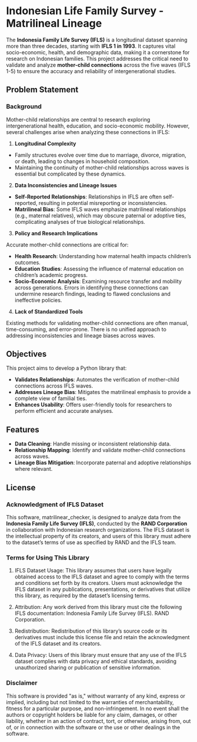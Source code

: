 # Indonesian Life Family Survey - Matrilineal Lineage

The **Indonesia Family Life Survey (IFLS)** is a longitudinal dataset spanning more than three decades, starting with **IFLS 1 in 1993**. It captures vital socio-economic, health, and demographic data, making it a cornerstone for research on Indonesian families. This project addresses the critical need to validate and analyze **mother-child connections** across the five waves (IFLS 1-5) to ensure the accuracy and reliability of intergenerational studies.

## Problem Statement
### Background
Mother-child relationships are central to research exploring intergenerational health, education, and socio-economic mobility. However, several challenges arise when analyzing these connections in IFLS:

1. **Longitudinal Complexity**

- Family structures evolve over time due to marriage, divorce, migration, or death, leading to changes in household composition.
- Maintaining the continuity of mother-child relationships across waves is essential but complicated by these dynamics.
2. **Data Inconsistencies and Lineage Issues**

- **Self-Reported Relationships**: Relationships in IFLS are often self-reported, resulting in potential misreporting or inconsistencies.
- **Matrilineal Bias**: Some IFLS waves emphasize matrilineal relationships (e.g., maternal relatives), which may obscure paternal or adoptive ties, complicating analyses of true biological relationships.
3. **Policy and Research Implications**

Accurate mother-child connections are critical for:
- **Health Research**: Understanding how maternal health impacts children’s outcomes.
- **Education Studies**: Assessing the influence of maternal education on children’s academic progress.
- **Socio-Economic Analysis**: Examining resource transfer and mobility across generations.
Errors in identifying these connections can undermine research findings, leading to flawed conclusions and ineffective policies.

4. **Lack of Standardized Tools**

Existing methods for validating mother-child connections are often manual, time-consuming, and error-prone. There is no unified approach to addressing inconsistencies and lineage biases across waves.

## Objectives
This project aims to develop a Python library that:

- **Validates Relationships**: Automates the verification of mother-child connections across IFLS waves.
- **Addresses Lineage Bias**: Mitigates the matrilineal emphasis to provide a complete view of familial ties.
- **Enhances Usability**: Offers user-friendly tools for researchers to perform efficient and accurate analyses.

## Features
- **Data Cleaning**: Handle missing or inconsistent relationship data.
- **Relationship Mapping**: Identify and validate mother-child connections across waves.
- **Lineage Bias Mitigation**: Incorporate paternal and adoptive relationships where relevant.

## License

### Acknowledgment of IFLS Dataset
This software, matrilinear_checker, is designed to analyze data from the **Indonesia Family Life Survey (IFLS)**, conducted by the **RAND Corporation** in collaboration with Indonesian research organizations. The IFLS dataset is the intellectual property of its creators, and users of this library must adhere to the dataset’s terms of use as specified by RAND and the IFLS team.

### Terms for Using This Library
1. IFLS Dataset Usage:
This library assumes that users have legally obtained access to the IFLS dataset and agree to comply with the terms and conditions set forth by its creators.
Users must acknowledge the IFLS dataset in any publications, presentations, or derivatives that utilize this library, as required by the dataset’s licensing terms.

2. Attribution:
Any work derived from this library must cite the following IFLS documentation:
Indonesia Family Life Survey (IFLS). RAND Corporation.

3. Redistribution:
Redistribution of this library’s source code or its derivatives must include this license file and retain the acknowledgment of the IFLS dataset and its creators.
4. Data Privacy:
Users of this library must ensure that any use of the IFLS dataset complies with data privacy and ethical standards, avoiding unauthorized sharing or publication of sensitive information.

### Disclaimer
This software is provided "as is," without warranty of any kind, express or implied, including but not limited to the warranties of merchantability, fitness for a particular purpose, and non-infringement. In no event shall the authors or copyright holders be liable for any claim, damages, or other liability, whether in an action of contract, tort, or otherwise, arising from, out of, or in connection with the software or the use or other dealings in the software.



